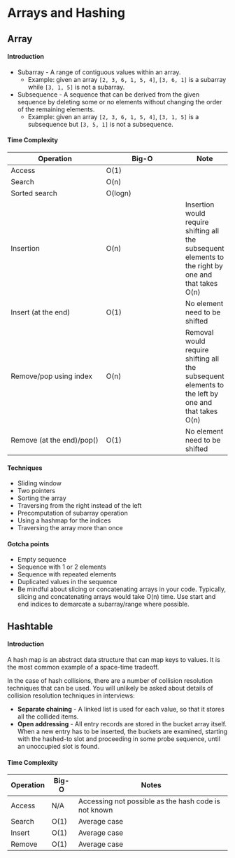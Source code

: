 # Arrays and Hashing

## Array&#x20;

#### Introduction

* Subarray - A range of contiguous values within an array.
  * Example: given an array `[2, 3, 6, 1, 5, 4]`, `[3, 6, 1]` is a subarray while `[3, 1, 5]` is not a subarray.
* Subsequence - A sequence that can be derived from the given sequence by deleting some or no elements without changing the order of the remaining elements.
  * Example: given an array `[2, 3, 6, 1, 5, 4]`, `[3, 1, 5]` is a subsequence but `[3, 5, 1]` is not a subsequence.

#### Time Complexity

<table><thead><tr><th width="264">Operation</th><th width="228">Big-O	</th><th>Note</th></tr></thead><tbody><tr><td>Access</td><td>O(1)</td><td></td></tr><tr><td>Search</td><td>O(n)</td><td></td></tr><tr><td>Sorted search</td><td>O(logn)</td><td></td></tr><tr><td>Insertion</td><td>O(n)</td><td>Insertion would require shifting all the subsequent elements to the right by one and that takes O(n)</td></tr><tr><td>Insert (at the end)</td><td>O(1)</td><td>No element need to be shifted</td></tr><tr><td>Remove/pop using index</td><td>O(n)</td><td>Removal would require shifting all the subsequent elements to the left by one and that takes O(n)</td></tr><tr><td>Remove (at the end)/pop()</td><td>O(1)</td><td>No element need to be shifted</td></tr></tbody></table>

#### Techniques

* Sliding window
* Two pointers
* Sorting the array
* Traversing from the right instead of the left
* Precomputation of subarray operation
* Using a hashmap for the indices
* Traversing the array more than once

#### Gotcha points

* Empty sequence
* Sequence with 1 or 2 elements
* Sequence with repeated elements
* Duplicated values in the sequence
* Be mindful about slicing or concatenating arrays in your code. Typically, slicing and concatenating arrays would take O(n) time. Use start and end indices to demarcate a subarray/range where possible.



## Hashtable

#### Introduction

A hash map is an abstract data structure that can map keys to values. It is the most common example of a space-time tradeoff.

In the case of hash collisions, there are a number of collision resolution techniques that can be used. You will unlikely be asked about details of collision resolution techniques in interviews:

* **Separate chaining** - A linked list is used for each value, so that it stores all the collided items.
* **Open addressing** - All entry records are stored in the bucket array itself. When a new entry has to be inserted, the buckets are examined, starting with the hashed-to slot and proceeding in some probe sequence, until an unoccupied slot is found.

#### Time Complexity

| Operation | Big-O | Notes                                                |
| --------- | ----- | ---------------------------------------------------- |
| Access    | N/A   | Accessing not possible as the hash code is not known |
| Search    | O(1)  | Average case                                         |
| Insert    | O(1)  | Average case                                         |
| Remove    | O(1)  | Average case                                         |

